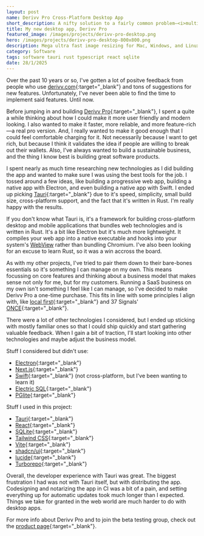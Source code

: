 ```yaml
---
layout: post
name: Derivv Pro Cross-Platform Desktop App
short_description: A nifty solution to a fairly common problem—<i>multiple sizes of the same image</i>.
title: My new desktop app, Derivv Pro
featured_image: /images/projects/derivv-pro-desktop.png
hero: /images/projects/derivv-pro-desktop-800x800.png
description: Mega ultra fast image resizing for Mac, Windows, and Linux.
category: Software
tags: software tauri rust typescript react sqlite
date: 28/1/2025
---
```


Over the past 10 years or so, I've gotten a lot of positve feedback from people who use [derivv.com](https://derivv.com){:target="_blank"} and tons of suggestions for new features. Unfortunately, I've never been able to find the time to implement said features. Until now.

Before jumping in and building [Derivv Pro](https://derivv.hatchmatter.com){:target="_blank"}, I spent a quite a while thinking about how I could make it more user friendly and modern looking. I also wanted to make it faster, more reliable, and more feature-rich—a real pro version. And, I really wanted to make it good enough that I could feel comfortable charging for it. Not necessarily because I want to get rich, but because I think it validates the idea if people are willing to break out their wallets. Also, I've always wanted to build a sustainable business, and the thing I know best is building great software products.

I spent nearly as much time researching new technologies as I did building the app and wanted to make sure I was using the best tools for the job. I tossed around a few ideas, like building a progressive web app, building a native app with Electron, and even building a native app with Swift. I ended up picking [Tauri](https://tauri.app){:target="_blank"} due to it's speed, simplicity, small build size, cross-platform support, and the fact that it's written in Rust. I'm really happy with the results.

If you don't know what Tauri is, it's a framework for building cross-platform desktop and mobile applications that bundles web technologies and is written in Rust. It's a bit like Electron but it's much more lightweight. It compiles your web app into a native executable and hooks into your system's [WebView](https://en.wikipedia.org/wiki/WebView) rather than bundling Chromium. I've also been looking for an excuse to learn Rust, so it was a win accross the board.

As with my other projects, I've tried to pair them down to their bare-bones essentials so it's something I can manage on my own. This means focussing on core features and thinking about a business model that makes sense not only for me, but for my customers. Running a SaaS business on my own isn't something I feel like I can manage, so I've decided to make Derivv Pro a one-time purchase. This fits in line with some principles I align with, like [local first](https://localfirstweb.dev/){:target="_blank"} and 37 Signals' [ONCE](https://once.com/){:target="_blank"}.

There were a lot of other technologies I considered, but I ended up sticking with mostly familiar ones so that I could ship quickly and start gathering valuable feedback. When I gain a bit of traction, I'll start looking into other technologies and maybe adjust the business model.

Stuff I considered but didn't use:

- [Electron](https://www.electronjs.org/){:target="_blank"}
- [Next.js](https://nextjs.org/){:target="_blank"}
- [Swift](https://developer.apple.com/swift/){:target="_blank"} (not cross-platform, but I've been wanting to learn it)
- [Electric SQL](https://electric-sql.com/){:target="_blank"}
- [PGlite](https://github.com/electric-sql/pglite){:target="_blank"}

Stuff I used in this project:

- [Tauri](https://tauri.app){:target="_blank"}
- [React](https://reactjs.org/){:target="_blank"}
- [SQLite](https://www.sqlite.org/){:target="_blank"}
- [Tailwind CSS](https://tailwindcss.com/){:target="_blank"}
- [Vite](https://vitejs.dev/){:target="_blank"}
- [shadcn/ui](https://ui.shadcn.com/){:target="_blank"}
- [lucide](https://lucide.dev/){:target="_blank"}
- [Turborepo](https://turbo.build/){:target="_blank"}

Overall, the developer experience with Tauri was great. The biggest frustration I had was not with Tauri itself, but with distributing the app. Codesigning and notarizing the app in CI was a bit of a pain, and setting everything up for automatic updates took much longer than I expected. Things we take for granted in the web world are much harder to do with desktop apps.

For more info about Derivv Pro and to join the beta testing group, check out the [product page](https://derivv.hatchmatter.com){:target="_blank"}.


